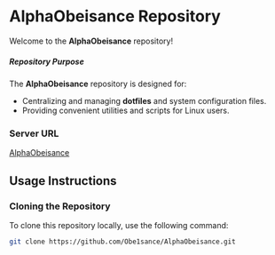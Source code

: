 # AlphaObeisance Repository

Welcome to the **AlphaObeisance** repository!

##### Repository Purpose

The **AlphaObeisance** repository is designed for:
- Centralizing and managing **dotfiles** and system configuration files.
- Providing convenient utilities and scripts for Linux users.

### Server URL
[AlphaObeisance](https://github.com/Obe1sance/AlphaObeisance.git)

## Usage Instructions

### Cloning the Repository
To clone this repository locally, use the following command:
```bash
git clone https://github.com/Obe1sance/AlphaObeisance.git
